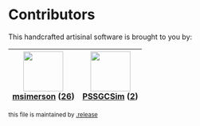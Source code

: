 # Contributors

This handcrafted artisinal software is brought to you by:

| <img height="80" src="https://avatars.githubusercontent.com/u/261635?v=4"><br><a href="https://github.com/msimerson">msimerson</a> (<a href="https://github.com/haraka/haraka-dsn/commits?author=msimerson">26</a>)| <img height="80" src="https://avatars.githubusercontent.com/u/42121756?v=4"><br><a href="https://github.com/PSSGCSim">PSSGCSim</a> (<a href="https://github.com/haraka/haraka-dsn/commits?author=PSSGCSim">2</a>)|
| :---: | :---: |

<sub>this file is maintained by [.release](https://github.com/msimerson/.release)</sub>
